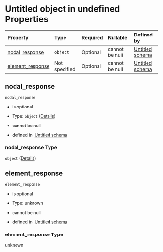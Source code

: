 # Untitled object in undefined Properties

| Property                              | Type          | Required | Nullable       | Defined by                                                                                                    |
| :------------------------------------ | :------------ | :------- | :------------- | :------------------------------------------------------------------------------------------------------------ |
| [nodal_response](#nodal_response)     | `object`      | Optional | cannot be null | [Untitled schema](structuralresponse-properties-nodal_response.md "undefined#/properties/nodal_response")     |
| [element_response](#element_response) | Not specified | Optional | cannot be null | [Untitled schema](structuralresponse-properties-element_response.md "undefined#/properties/element_response") |

## nodal_response



`nodal_response`

*   is optional

*   Type: `object` ([Details](structuralresponse-properties-nodal_response.md))

*   cannot be null

*   defined in: [Untitled schema](structuralresponse-properties-nodal_response.md "undefined#/properties/nodal_response")

### nodal_response Type

`object` ([Details](structuralresponse-properties-nodal_response.md))

## element_response



`element_response`

*   is optional

*   Type: unknown

*   cannot be null

*   defined in: [Untitled schema](structuralresponse-properties-element_response.md "undefined#/properties/element_response")

### element_response Type

unknown
